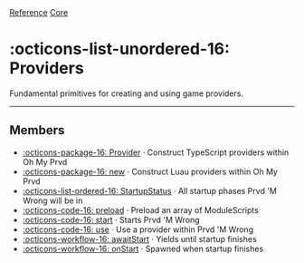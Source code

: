 <div class="pmwdoc-reference-breadcrumbs">
<a href="../../">Reference</a>
<a href="../">Core</a>
</div>

# :octicons-list-unordered-16: Providers

Fundamental primitives for creating and using game providers.

---

## Members

- [:octicons-package-16: Provider](provider.md) · Construct TypeScript providers
  within Oh My Prvd
- [:octicons-package-16: new](provider.md) · Construct Luau providers within Oh
  My Prvd
- [:octicons-list-ordered-16: StartupStatus](startup-status.md) · All startup
  phases Prvd 'M Wrong will be in
- [:octicons-code-16: preload](preload.md) · Preload an array of ModuleScripts
- [:octicons-code-16: start](start.md) · Starts Prvd 'M Wrong
- [:octicons-code-16: use](use.md) · Use a provider within Prvd 'M Wrong
- [:octicons-workflow-16: awaitStart](await-start.md) · Yields until startup
  finishes
- [:octicons-workflow-16: onStart](on-start.md) · Spawned when startup finishes
